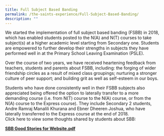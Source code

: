 ```yaml
---
title: Full Subject Based Banding
permalink: /the-saints-experience/Full-Subject-Based-Banding/
description: ""
---
```

We started the implementation of full subject based banding (FSBB) in 2018, which has enabled students posted to the N(A) and N(T) courses to take subject(s) at a higher academic level starting from Secondary one. Students are empowered to further develop their strengths in subjects they have performed well in at the Primary School Leaving Examination (PSLE).

Over the course of two years, we have received heartening feedback from teachers, students and parents about FSBB, including: the forging of wider friendship circles as a result of mixed class groupings; nurturing a stronger culture of peer support; and building grit as well as self-esteem in our boys.

Students who have done consistently well in their FSBB subjects also appreciated being offered the option to laterally transfer to a more demanding course (i.e. from N(T) course to the N(A) course, or from the N(A) course to the Express course). They include Secondary 2 students, Andre Ramraj Manalili Khurana and Ebner Dheeren Joshua, who have laterally transferred to the Express course at the end of 2018.   
Click here to view some thoughts shared by students about SBB:  

**[SBB Good Stories for Website.pdf](https://standrewssec-moe-edu-sg-admin.cwp.sg/qql/slot/u181/SBB%20Good%20Stories%20for%20Website.pdf)**